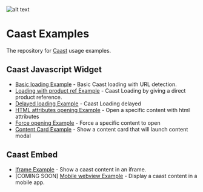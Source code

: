 ![alt text](https://uploads-ssl.webflow.com/5ebcfb1b1d09c98536625cfa/5ebcfc18b0234783b401f5c9_logo%20caast%20site%404x-p-800.png 'Caast Logo')

# Caast Examples

The repository for [Caast](https://caast.tv/) usage examples.

## Caast Javascript Widget

- [Basic loading Example](https://codesandbox.io/s/github/caast/caast-examples/tree/main/basic-loading) - Basic Caast loading with URL detection.
- [Loading with product ref Example](https://codesandbox.io/s/github/caast/caast-examples/tree/main/product-ref-loading) - Caast Loading by giving a direct product reference.
- [Delayed loading Example](https://codesandbox.io/s/github/caast/caast-examples/tree/main/delayed--loading) - Caast Loading delayed
- [HTML attributes opening Example](https://codesandbox.io/s/github/caast/caast-examples/tree/main/html-attribute-opening) - Open a specific content with html attributes
- [Force opening Example](https://codesandbox.io/s/github/caast/caast-examples/tree/main/force-opening) - Force a specific content to open
- [Content Card Example](https://codesandbox.io/s/github/caast/caast-examples/tree/main/content-card) - Show a content card that will launch content modal

## Caast Embed

- [Iframe Example](https://codesandbox.io/s/github/caast/caast-examples/tree/main/embed-iframe) - Show a caast content in an iframe.
- \[COMING SOON\] [Mobile webview Example](#) - Display a caast content in a mobile app.
